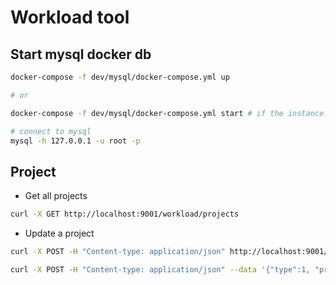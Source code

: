 # Workload tool

## Start mysql docker db

```bash
docker-compose -f dev/mysql/docker-compose.yml up

# or

docker-compose -f dev/mysql/docker-compose.yml start # if the instance was already created

# connect to mysql
mysql -h 127.0.0.1 -u root -p
```

## Project

* Get all projects

```bash
curl -X GET http://localhost:9001/workload/projects
```

* Update a project

```bash
curl -X POST -H "Content-type: application/json" http://localhost:9001/workload/projects

curl -X POST -H "Content-type: application/json" --data '{"type":1, "project": [{"id": 99,"name": "Test"}]}' http://localhost:9001/workload/get
```